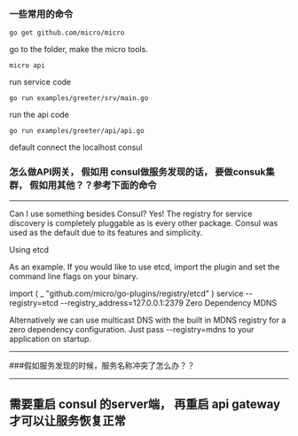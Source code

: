 

### 一些常用的命令

```
go get github.com/micro/micro
```

go to the folder, make the micro tools.


```
micro api
```


run service code 
```
go run examples/greeter/srv/main.go 
```


run the api code
```
go run examples/greeter/api/api.go 
```


default connect the localhost consul



### 怎么做API网关， 假如用 consul做服务发现的话， 要做consuk集群， 假如用其他？？参考下面的命令

-----------------------------------------------------

Can I use something besides Consul?
Yes! The registry for service discovery is completely pluggable as is every other package. Consul was used as the default due to its features and simplicity.

Using etcd

As an example. If you would like to use etcd, import the plugin and set the command line flags on your binary.

import (
		        _ "github.com/micro/go-plugins/registry/etcd"
		)
service --registry=etcd --registry_address=127.0.0.1:2379
Zero Dependency MDNS

Alternatively we can use multicast DNS with the built in MDNS registry for a zero dependency configuration. Just pass --registry=mdns to your application on startup.


--------------------------------------------------



###假如服务发现的时候，服务名称冲突了怎么办？？

-------------------------------------------------
需要重启 consul 的server端， 再重启 api gateway 才可以让服务恢复正常
------------------------------------------------


